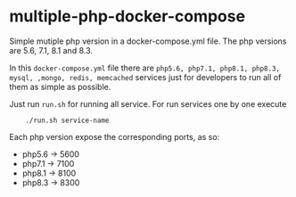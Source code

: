 # multiple-php-docker-compose
Simple mutiple php version in a docker-compose.yml file. The php versions are 5.6, 7.1, 8.1 and 8.3.

In this `docker-compose.yml` file there are `php5.6, php7.1, php8.1, php8.3, mysql, ,mongo, redis, memcached` services just for developers to run all of them as simple as possible.

Just run `run.sh` for running all service. For run services one by one execute 

        ./run.sh service-name

Each php version expose the corresponding ports, as so:

 - php5.6 -> 5600
 - php7.1 -> 7100
 - php8.1 -> 8100
 - php8.3 -> 8300
